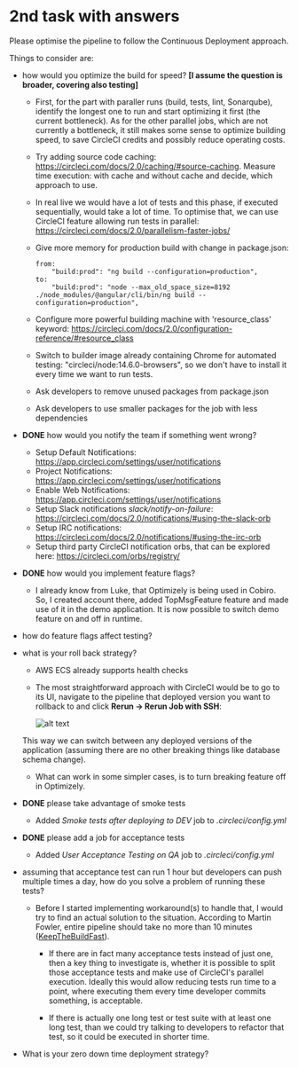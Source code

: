 # 2nd task with answers

Please optimise the pipeline to follow the Continuous Deployment approach.

Things to consider are:

- how would you optimize the build for speed? **[I assume the question is broader, covering also
  testing]**

  - First, for the part with paraller runs (build, tests, lint, Sonarqube), identify the longest one
    to run and start optimizing it first (the current bottleneck). As for the other parallel jobs,
    which are not currently a bottleneck, it still makes some sense to optimize building speed, to
    save CircleCI credits and possibly reduce operating costs.
  - Try adding source code caching: https://circleci.com/docs/2.0/caching/#source-caching. Measure
    time execution: with cache and without cache and decide, which approach to use.
  - In real live we would have a lot of tests and this phase, if executed sequentially, would take a
    lot of time. To optimise that, we can use CircleCI feature allowing run tests in parallel:
    https://circleci.com/docs/2.0/parallelism-faster-jobs/
  - Give more memory for production build with change in package.json:

    ```
    from:
        "build:prod": "ng build --configuration=production",
    to:
        "build:prod": "node --max_old_space_size=8192 ./node_modules/@angular/cli/bin/ng build --configuration=production",
    ```

  - Configure more powerful building machine with 'resource_class' keyword:
    https://circleci.com/docs/2.0/configuration-reference/#resource_class
  - Switch to builder image already containing Chrome for automated testing:
    "circleci/node:14.6.0-browsers", so we don't have to install it every time we want to run tests.
  - Ask developers to remove unused packages from package.json
  - Ask developers to use smaller packages for the job with less dependencies

* **DONE** how would you notify the team if something went wrong?

  - Setup Default Notifications: https://app.circleci.com/settings/user/notifications
  - Project Notifications: https://app.circleci.com/settings/user/notifications
  - Enable Web Notifications: https://app.circleci.com/settings/user/notifications
  - Setup Slack notifications _slack/notify-on-failure_:
    https://circleci.com/docs/2.0/notifications/#using-the-slack-orb
  - Setup IRC notifications: https://circleci.com/docs/2.0/notifications/#using-the-irc-orb
  - Setup third party CircleCI notification orbs, that can be explored here:
    https://circleci.com/orbs/registry/

* **DONE** how would you implement feature flags?

  - I already know from Luke, that Optimizely is being used in Cobiro. So, I created account there,
    added TopMsgFeature feature and made use of it in the demo application. It is now possible to
    switch demo feature on and off in runtime.

* how do feature flags affect testing?

* what is your roll back strategy?

  - AWS ECS already supports health checks

  - The most straightforward approach with CircleCI would be to go to its UI, navigate to the
    pipeline that deployed version you want to rollback to and click **Rerun -> Rerun Job with
    SSH**:

    ![alt text](https://i.imgur.com/ZUlwojP.png 'Screenshot from CircieCI showing Rerun Job with SSH option')

  This way we can switch between any deployed versions of the application (assuming there are no
  other breaking things like database schema change).

  - What can work in some simpler cases, is to turn breaking feature off in Optimizely.

* **DONE** please take advantage of smoke tests

  - Added _Smoke tests after deploying to DEV_ job to _.circleci/config.yml_

* **DONE** please add a job for acceptance tests

  - Added _User Acceptance Testing on QA_ job to _.circleci/config.yml_

* assuming that acceptance test can run 1 hour but developers can push multiple times a day, how do
  you solve a problem of running these tests?

  - Before I started implementing workaround(s) to handle that, I would try to find an actual
    solution to the situation. According to Martin Fowler, entire pipeline should take no more than
    10 minutes
    ([KeepTheBuildFast](https://martinfowler.com/articles/continuousIntegration.html#KeepTheBuildFast)).

    - If there are in fact many acceptance tests instead of just one, then a key thing to
      investigate is, whether it is possible to split those acceptance tests and make use of
      CircleCI's parallel execution. Ideally this would allow reducing tests run time to a point,
      where executing them every time developer commits something, is acceptable.

    - If there is actually one long test or test suite with at least one long test, than we could
      try talking to developers to refactor that test, so it could be executed in shorter time.

* What is your zero down time deployment strategy?
